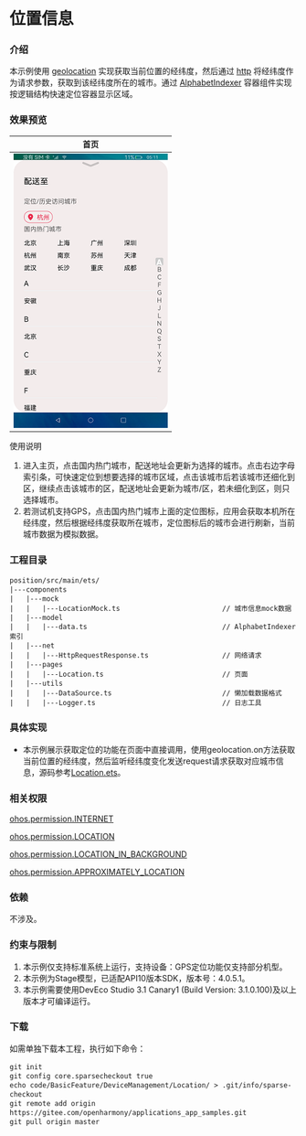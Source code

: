 # 位置信息

### 介绍

本示例使用 [geolocation](https://gitee.com/openharmony/docs/blob/master/zh-cn/application-dev/reference/apis/js-apis-geolocation.md) 实现获取当前位置的经纬度，然后通过 [http](https://gitee.com/openharmony/docs/blob/master/zh-cn/application-dev/reference/apis/js-apis-http.md) 将经纬度作为请求参数，获取到该经纬度所在的城市。通过 [AlphabetIndexer](https://gitee.com/openharmony/docs/blob/master/zh-cn/application-dev/reference/arkui-ts/ts-container-alphabet-indexer.md) 容器组件实现按逻辑结构快速定位容器显示区域。

### 效果预览
|首页|
|--------|
|![](screenshots/devices/zh/position.png)|

使用说明
1. 进入主页，点击国内热门城市，配送地址会更新为选择的城市。点击右边字母索引条，可快速定位到想要选择的城市区域，点击该城市后若该城市还细化到区，继续点击该城市的区，配送地址会更新为城市/区，若未细化到区，则只选择城市。
2. 若测试机支持GPS，点击国内热门城市上面的定位图标，应用会获取本机所在经纬度，然后根据经纬度获取所在城市，定位图标后的城市会进行刷新，当前城市数据为模拟数据。

### 工程目录
```
position/src/main/ets/
|---components
|   |---mock
|   |   |---LocationMock.ts                         // 城市信息mock数据
|   |---model
|   |   |---data.ts                                 // AlphabetIndexer索引
|   |---net
|   |   |---HttpRequestResponse.ts                  // 网络请求
|   |---pages
|   |   |---Location.ts                             // 页面
|   |---utils
|   |   |---DataSource.ts                           // 懒加载数据格式
|   |   |---Logger.ts                               // 日志工具
```

### 具体实现
+ 本示例展示获取定位的功能在页面中直接调用，使用geolocation.on方法获取当前位置的经纬度，然后监听经纬度变化发送request请求获取对应城市信息，源码参考[Location.ets](position/src/main/ets/components/pages/Location.ets)。

### 相关权限

[ohos.permission.INTERNET](https://gitee.com/openharmony/docs/blob/master/zh-cn/application-dev/security/permission-list.md)

[ohos.permission.LOCATION](https://gitee.com/openharmony/docs/blob/master/zh-cn/application-dev/security/permission-list.md)

[ohos.permission.LOCATION_IN_BACKGROUND](https://gitee.com/openharmony/docs/blob/master/zh-cn/application-dev/security/permission-list.md)

[ohos.permission.APPROXIMATELY_LOCATION](https://gitee.com/openharmony/docs/blob/master/zh-cn/application-dev/security/permission-list.md)

### 依赖

不涉及。

### 约束与限制

1. 本示例仅支持标准系统上运行，支持设备：GPS定位功能仅支持部分机型。
2. 本示例为Stage模型，已适配API10版本SDK，版本号：4.0.5.1。
3. 本示例需要使用DevEco Studio 3.1 Canary1 (Build Version: 3.1.0.100)及以上版本才可编译运行。

### 下载

如需单独下载本工程，执行如下命令：

```
git init
git config core.sparsecheckout true
echo code/BasicFeature/DeviceManagement/Location/ > .git/info/sparse-checkout
git remote add origin https://gitee.com/openharmony/applications_app_samples.git
git pull origin master
```